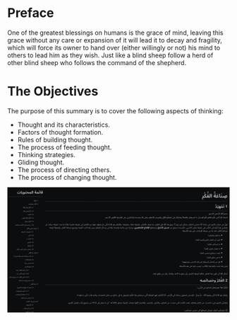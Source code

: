# Preface

One of the greatest blessings on humans is the grace of mind, leaving this grace without any care or expansion of it will lead it to decay and fragility, which will force its owner to hand over (either willingly or not) his mind to others to lead him as they wish. Just like a blind sheep follow a herd of other blind sheep who follows the command of the shepherd.

# The Objectives

The purpose of this summary is to cover the following aspects of thinking:
- Thought and its characteristics.
- Factors of thought formation.
- Rules of building thought.
- The process of feeding thought.
- Thinking strategies.
- Gliding thought.
- The process of directing others.
- The process of changing thought.

![Image of Yaktocat](1080p.png)
